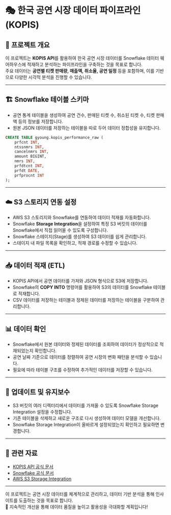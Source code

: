 # 🎭 한국 공연 시장 데이터 파이프라인 (KOPIS)

## 📌 프로젝트 개요
이 프로젝트는 **KOPIS API**를 활용하여 한국 공연 시장 데이터를 Snowflake 데이터 웨어하우스에 적재하고 분석하는 파이프라인을 구축하는 것을 목표로 합니다.  
주요 데이터는 **공연별 티켓 판매량, 매출액, 취소율, 공연 일정** 등을 포함하며, 이를 기반으로 다양한 시각적 분석을 진행할 수 있습니다.

---

## 🏗️ **Snowflake 테이블 스키마**
- 공연 통계 테이블을 생성하여 공연 건수, 판매된 티켓 수, 취소된 티켓 수, 티켓 판매액 등의 정보를 저장합니다.
- 원본 JSON 데이터를 저장하는 테이블을 따로 두어 데이터 정합성을 유지합니다.
```sql
CREATE TABLE gyoung.kopis_performance_raw (
    prfcnt INT,
    ntssnmrs INT,
    cancelnmrs INT,
    amount BIGINT,
    nmrs INT,
    prfdtcnt INT,
    prfdt DATE, 
    prfprocnt INT
);
```
---

## ☁️ **S3 스토리지 연동 설정**
- AWS S3 스토리지와 Snowflake를 연동하여 데이터 적재를 자동화합니다.
- Snowflake **Storage Integration**을 설정하여 특정 S3 버킷의 데이터를 Snowflake에서 직접 읽어올 수 있도록 구성합니다.
- Snowflake 스테이지(Stage)를 생성하여 S3 데이터를 쉽게 관리합니다.
- 스테이지 내 파일 목록을 확인하고, 적재 경로를 수정할 수 있습니다.

---

## 📥 **데이터 적재 (ETL)**
- KOPIS API에서 공연 데이터를 가져와 JSON 형식으로 S3에 저장합니다.
- Snowflake의 **COPY INTO** 명령어를 활용하여 S3의 데이터를 Snowflake 테이블로 적재합니다.
- CSV 데이터를 저장하는 테이블과 정제된 데이터를 저장하는 테이블을 구분하여 관리합니다.

---

## 📊 **데이터 확인**
- Snowflake에서 원본 데이터와 정제된 데이터를 조회하여 데이터가 정상적으로 적재되었는지 확인합니다.
- 공연 날짜 기준으로 데이터를 정렬하여 공연 시장의 변화 패턴을 분석할 수 있습니다.
- 필요에 따라 테이블 구조를 수정하여 추가적인 데이터를 저장할 수 있습니다.

---

## 🔄 **업데이트 및 유지보수**
- S3 버킷의 여러 디렉터리에서 데이터를 가져올 수 있도록 Snowflake Storage Integration 설정을 수정합니다.
- 기존 테이블을 삭제하고 새로운 구조로 다시 생성하여 데이터 모델을 개선합니다.
- Snowflake Storage Integration이 올바르게 설정되었는지 확인하고 필요하면 변경합니다.

---

## 📌 **관련 자료**
- [KOPIS API 공식 문서](https://www.kopis.or.kr/)
- [Snowflake 공식 문서](https://docs.snowflake.com/)
- [AWS S3 Storage Integration](https://docs.snowflake.com/en/user-guide/data-load-s3)

---

이 프로젝트는 공연 시장 데이터를 체계적으로 관리하고, 데이터 기반 분석을 통해 인사이트를 도출하는 것을 목표로 합니다.  
🚀 지속적인 개선을 통해 데이터 품질을 높이고 활용성을 극대화할 계획입니다!
